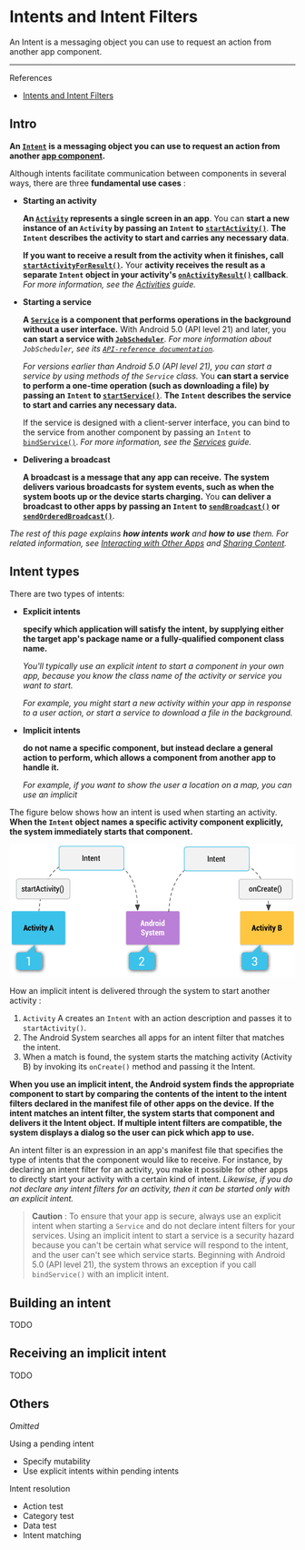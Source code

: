 # Intents and Intent Filters

An Intent is a messaging object you can use to request an action from another app component.

---

References

- [Intents and Intent Filters](https://developer.android.com/guide/components/intents-filters)

## Intro

**An [`Intent`](https://developer.android.com/reference/android/content/Intent) is a messaging object you can use to request an action from another [app component](https://developer.android.com/guide/components/fundamentals#Components).**

Although intents facilitate communication between components in several ways, there are three **fundamental use cases** :

-   **Starting an activity**

    **An [`Activity`](https://developer.android.com/reference/android/app/Activity) represents a single screen in an app**.
    You can **start a new instance of an `Activity` by passing an `Intent` to [`startActivity()`](https://developer.android.com/reference/android/content/Context#startActivity(android.content.Intent))**.
    **The `Intent` describes the activity to start and carries any necessary data**.

    **If you want to receive a result from the activity when it finishes, call [`startActivityForResult()`](https://developer.android.com/reference/android/app/Activity#startActivityForResult(android.content.Intent,%20int)).**
    Your **activity receives the result as a separate `Intent` object in your activity's [`onActivityResult()`](https://developer.android.com/reference/android/app/Activity#onActivityResult(int,%20int,%20android.content.Intent)) callback**.
    _For more information, see the [Activities](https://developer.android.com/guide/components/activities) guide._

-   **Starting a service**

    **A [`Service`](https://developer.android.com/reference/android/app/Service) is a component that performs operations in the background without a user interface.**
    With Android 5.0 (API level 21) and later, you **can start a service with [`JobScheduler`](https://developer.android.com/reference/android/app/job/JobScheduler)**.
    _For more information about `JobScheduler`, see its [`API-reference documentation`](https://developer.android.com/reference/android/app/job/JobScheduler)._

    _For versions earlier than Android 5.0 (API level 21), you can start a service by using methods of the `Service` class._
    You **can start a service to perform a one-time operation (such as downloading a file) by passing an `Intent` to [`startService()`](https://developer.android.com/reference/android/content/Context#startService(android.content.Intent))**.
    **The `Intent` describes the service to start and carries any necessary data.**

    If the service is designed with a client-server interface, you can bind to the service from another component by passing an `Intent` to [`bindService()`](https://developer.android.com/reference/android/content/Context#bindService(android.content.Intent,%20android.content.ServiceConnection,%20int)).
    _For more information, see the [Services](https://developer.android.com/guide/components/services) guide._

-   **Delivering a broadcast**

    **A broadcast is a message that any app can receive.**
    **The system delivers various broadcasts for system events, such as when the system boots up or the device starts charging.**
    You **can deliver a broadcast to other apps by passing an `Intent` to [`sendBroadcast()`](https://developer.android.com/reference/android/content/Context#sendBroadcast(android.content.Intent)) or [`sendOrderedBroadcast()`](https://developer.android.com/reference/android/content/Context#sendOrderedBroadcast(android.content.Intent,%20java.lang.String))**.

_The rest of this page explains **how intents work** and **how to use** them._
_For related information, see [Interacting with Other Apps](https://developer.android.com/training/basics/intents) and [Sharing Content](https://developer.android.com/training/sharing)._

## Intent types

There are two types of intents:

-   **Explicit intents**

    **specify which application will satisfy the intent, by supplying either the target app's package name or a fully-qualified component class name.**

    _You'll typically use an explicit intent to start a component in your own app, because you know the class name of the activity or service you want to start._

    _For example, you might start a new activity within your app in response to a user action, or start a service to download a file in the background._

-   **Implicit intents**

    **do not name a specific component, but instead declare a general action to perform, which allows a component from another app to handle it.**

    _For example, if you want to show the user a location on a map, you can use an implicit_

The figure below shows how an intent is used when starting an activity.
**When the `Intent` object names a specific activity component explicitly, the system immediately starts that component.**

![intent-filters.png](_image/intent-filters.png)

How an implicit intent is delivered through the system to start another activity :

1. `Activity` A creates an `Intent` with an action description and passes it to `startActivity()`.
2. The Android System searches all apps for an intent filter that matches the intent.
3. When a match is found, the system starts the matching activity (Activity B) by invoking its `onCreate()` method and passing it the Intent.

**When you use an implicit intent, the Android system finds the appropriate component to start by comparing the contents of the intent to the intent filters declared in the manifest file of other apps on the device.**
**If the intent matches an intent filter, the system starts that component and delivers it the Intent object.**
**If multiple intent filters are compatible, the system displays a dialog so the user can pick which app to use.**

An intent filter is an expression in an app's manifest file that specifies the type of intents that the component would like to receive.
For instance, by declaring an intent filter for an activity, you make it possible for other apps to directly start your activity with a certain kind of intent.
_Likewise, if you do not declare any intent filters for an activity, then it can be started only with an explicit intent._

> **Caution** :
> To ensure that your app is secure, always use an explicit intent when starting a `Service` and do not declare intent filters for your services.
> Using an implicit intent to start a service is a security hazard because you can't be certain what service will respond to the intent, and the user can't see which service starts.
> Beginning with Android 5.0 (API level 21), the system throws an exception if you call `bindService()` with an implicit intent.

## Building an intent

TODO

## Receiving an implicit intent

TODO

## Others

_Omitted_

Using a pending intent

- Specify mutability
- Use explicit intents within pending intents

Intent resolution

- Action test
- Category test
- Data test
- Intent matching
